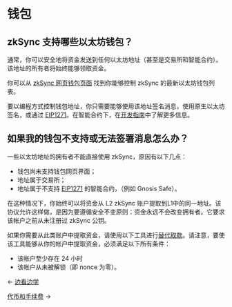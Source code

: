 # 钱包

## zkSync 支持哪些以太坊钱包？

通常，你可以安全地将资金发送到任何以太坊地址（甚至是交易所和智能合约）。该地址的所有者将始终能够领取资金。

你可以从 [zkSync 网页钱包页面](https://wallet.zksync.io) 找到你能够控制 zkSync 的最新以太坊钱包列表。

要以编程方式控制钱包地址，你只需要能够使用该地址签名消息，使用原生以太坊签名，或通过 [EIP1271](https://github.com/ethereum/EIPs/blob/master/EIPS/eip-1271.md)。在智能合约下，在[开发指南](https://docs.zksync.io/dev/)中了解更多信息。

## 如果我的钱包不支持或无法签署消息怎么办？

一些以太坊地址的拥有者不能直接使用 zkSync，原因有以下几点：

- 钱包尚未支持钱包网页界面； 
- 地址属于交易所； 
- 地址属于不支持 [EIP1271](https://github.com/ethereum/EIPs/blob/master/EIPS/eip-1271.md) 的智能合约，（例如 Gnosis Safe）。
 
在这种情况下，你始终可以将资金从 L2 zkSync 账户提取到L1中的同一地址。该协议允许这样做，是因为要遵循安全不变原则：资金永远不会改变拥有者。它要求该帐户之前从未注册过 zkSync 公钥。

如果你需要从此类账户中提取资金，请使用以下工具进行[替代取款](./教程.md#备用取款)。请注意，要使该工具能够从你的帐户中提取资金，必须满足以下所有条件：

- 该帐户至少存在 24 小时
- 该帐户从未被解锁（即 nonce 为零）。


← [边看边学](./边看边学.md) 

[代币和手续费](./代币和手续费.md) →

